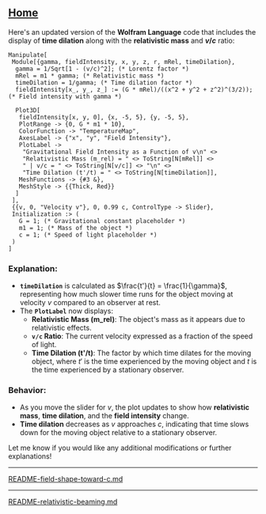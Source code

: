 [Home](https://t2m.io/VwvDcuw)
---

Here's an updated version of the **Wolfram Language** code that includes the display of **time dilation** along with the **relativistic mass** and **$v/c$** ratio:

```wolfram
Manipulate[
 Module[{gamma, fieldIntensity, x, y, z, r, mRel, timeDilation},
  gamma = 1/Sqrt[1 - (v/c)^2]; (* Lorentz factor *)
  mRel = m1 * gamma; (* Relativistic mass *)
  timeDilation = 1/gamma; (* Time dilation factor *)
  fieldIntensity[x_, y_, z_] := (G * mRel)/((x^2 + y^2 + z^2)^(3/2)); (* Field intensity with gamma *)
  
  Plot3D[
   fieldIntensity[x, y, 0], {x, -5, 5}, {y, -5, 5},
   PlotRange -> {0, G * m1 * 10},
   ColorFunction -> "TemperatureMap",
   AxesLabel -> {"x", "y", "Field Intensity"},
   PlotLabel -> 
    "Gravitational Field Intensity as a Function of v\n" <>
    "Relativistic Mass (m_rel) = " <> ToString[N[mRel]] <> 
    " | v/c = " <> ToString[N[v/c]] <> "\n" <>
    "Time Dilation (t'/t) = " <> ToString[N[timeDilation]],
   MeshFunctions -> {#3 &},
   MeshStyle -> {{Thick, Red}}
  ]
 ],
 {{v, 0, "Velocity v"}, 0, 0.99 c, ControlType -> Slider},
 Initialization :> (
   G = 1; (* Gravitational constant placeholder *)
   m1 = 1; (* Mass of the object *)
   c = 1; (* Speed of light placeholder *)
 )
]
```

### Explanation:
- **`timeDilation`** is calculated as $\frac{t'}{t} = \frac{1}{\gamma}$, representing how much slower time runs for the object moving at velocity $v$ compared to an observer at rest.
- The **`PlotLabel`** now displays:
  - **Relativistic Mass (m_rel)**: The object's mass as it appears due to relativistic effects.
  - **`v/c` Ratio**: The current velocity expressed as a fraction of the speed of light.
  - **Time Dilation (t'/t)**: The factor by which time dilates for the moving object, where $t'$ is the time experienced by the moving object and $t$ is the time experienced by a stationary observer.

### Behavior:
- As you move the slider for $v$, the plot updates to show how **relativistic mass**, **time dilation**, and the **field intensity** change.
- **Time dilation** decreases as $v$ approaches $c$, indicating that time slows down for the moving object relative to a stationary observer.

Let me know if you would like any additional modifications or further explanations!


---

[README-field-shape-toward-c.md](https://t2m.io/G9ueVhz)

---

[README-relativistic-beaming.md](https://t2m.io/5jA0pxd)

